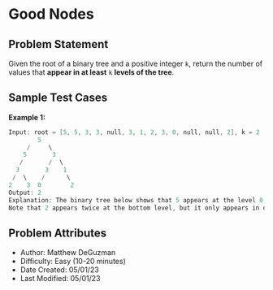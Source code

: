 # Good Nodes

## Problem Statement
Given the root of a binary tree and a positive integer `k`, return the number of values that **appear in at least** `k` **levels of the tree**.

## Sample Test Cases

**Example 1:**

```c++
Input: root = [5, 5, 3, 3, null, 3, 1, 2, 3, 0, null, null, 2], k = 2
        5
     /     \
    5       3
   /       /  \
  3       3    1
 /  \    /      \
2    3  0        2
Output: 2
Explanation: The binary tree below shows that 5 appears at the level 0 and 1, and 3 appears at level 1, 2, and 3, so there are two values which appear in at least k = 2 different levels. 
Note that 2 appears twice at the bottom level, but it only appears in one level so it is not considered.
```

## Problem Attributes

- Author: Matthew DeGuzman
- Difficulty: Easy (10-20 minutes)
- Date Created: 05/01/23
- Last Modified: 05/01/23